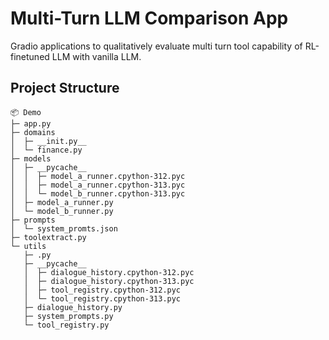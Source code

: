 # Multi-Turn LLM Comparison App

Gradio applications to qualitatively evaluate multi turn tool capability of RL-finetuned LLM with vanilla LLM.


## Project Structure
```
📦 Demo
├─ app.py
├─ domains
│  ├─ __init.py__
│  └─ finance.py
├─ models
│  ├─ __pycache__
│  │  ├─ model_a_runner.cpython-312.pyc
│  │  ├─ model_a_runner.cpython-313.pyc
│  │  └─ model_b_runner.cpython-313.pyc
│  ├─ model_a_runner.py
│  └─ model_b_runner.py
├─ prompts
│  └─ system_promts.json
├─ toolextract.py
└─ utils
   ├─ .py
   ├─ __pycache__
   │  ├─ dialogue_history.cpython-312.pyc
   │  ├─ dialogue_history.cpython-313.pyc
   │  ├─ tool_registry.cpython-312.pyc
   │  └─ tool_registry.cpython-313.pyc
   ├─ dialogue_history.py
   ├─ system_prompts.py
   └─ tool_registry.py
```